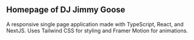 ## Homepage of DJ Jimmy Goose

A responsive single page application made with TypeScript, React, and NextJS. Uses Tailwind CSS for styling and Framer Motion for animations.
